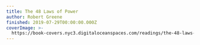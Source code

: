 ```yaml
---
title: The 48 Laws of Power
author: Robert Greene
finished: 2019-07-29T00:00:00.000Z
coverImage: >-
  https://book-covers.nyc3.digitaloceanspaces.com/readings/the-48-laws-of-power-01.jpg
---
```

